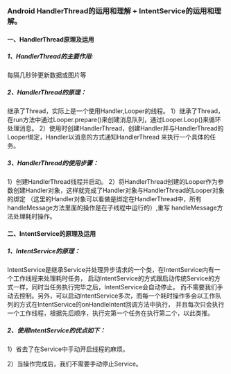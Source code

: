 ### Android HandlerThread的运用和理解 + IntentService的运用和理解。

#### 一、HandlerThread原理及运用
##### 1、HandlerThread的主要作用:
每隔几秒钟更新数据或图片等

##### 2、HandlerThread的原理：
继承了Thread，实际上是一个使用Handler,Looper的线程。
1）继承了Thread，在run方法中通过Looper.prepare()来创建消息队列，通过Looper.Loop()来循环处理消息。
2）使用时创建HandlerThread，创建Handler并与HandlerThread的Looper绑定，Handler以消息的方式通知HandlerThread
来执行一个具体的任务。

##### 3、HandlerThread的使用步骤：
1）创建HandlerThread线程并启动。
2）将HandlerThread创建的Looper作为参数创建Handler对象，这样就完成了Handler对象与HandlerThread的Looper对象的绑定
（这里的Handler对象可以看做是绑定在HandlerThread中，所有handleMessage方法里面的操作是在子线程中运行的）,重写
handleMessage方法处理耗时操作。



#### 二、IntentService的原理及运用

##### 1、IntentService的原理：
IntentService是继承Service并处理异步请求的一个类，在IntentService内有一个工作线程来处理耗时任务，
启动IntentService的方式跟启动传统Service的方式一样，同时当任务执行完毕之后，IntentService会自动停止。
而不需要我们手动去控制。另外，可以启动IntentService多次，而每一个耗时操作多会以工作队列的方式在IntentService的onHandleIntent回调方法中执行，
并且每次只会执行一个工作线程，根据先后顺序，执行完第一个任务在执行第二个，以此类推。

##### 2、使用IntentService的优点如下：

1）省去了在Service中手动开启线程的麻烦。

2）当操作完成后，我们不需要手动停止Service。
